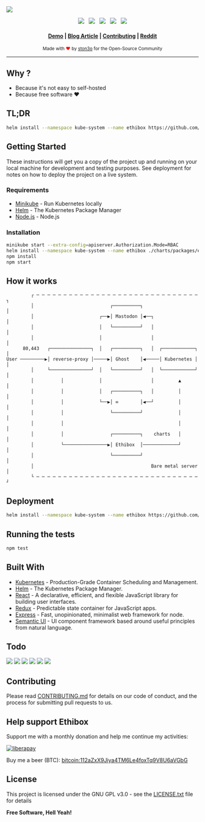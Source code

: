 <img src=".github/background.jpg">
<p align="center">
  <a href=".github/CHANGELOG.md"><img src="https://img.shields.io/github/tag/ston3o/ethibox.svg?label=version&style=flat-square&colorA=0d7377&colorB=44c2c7"></a>
    &nbsp;
  <a href="LICENSE.txt"><img src="https://img.shields.io/badge/license-GPL%20v3%2B-yellow.svg?style=flat-square&colorA=0d7377&colorB=44c2c7"></a>
    &nbsp;
  <a href="https://travis-ci.org/ston3o/ethibox/"><img src="https://img.shields.io/travis/ston3o/ethibox.svg?style=flat-square&colorA=0d7377&colorB=44c2c7"></a>
    &nbsp;
  <a href="https://codeclimate.com/github/ston3o/ethibox"><img src="https://img.shields.io/codeclimate/maintainability/ston3o/ethibox.svg?style=flat-square&colorA=0d7377&colorB=44c2c7"></a>
    &nbsp;
  <a href="https://liberapay.com/ston3o/donate"><img src="https://img.shields.io/badge/donate-liberapay-blue.svg?style=flat-square&colorA=0d7377&colorB=44c2c7"></a>
</p>

<div align="center">
  <h4>
    <a href="https://demo.ethibox.fr">Demo</a>
    <span> | </span>
    <a href="https://blog.ston3o.me/decentralisons-internet-avec-ethibox/">Blog Article</a>
    <span> | </span>
    <a href=".github/CONTRIBUTING.md">Contributing</a>
    <span> | </span>
    <a href="https://www.reddit.com/r/ethibox/">Reddit</a>
  </h4>
</div>

<div align="center">
  <sub>Made with <span style="color:red">❤︎</span> by <a href="https://ston3o.me">ston3o</a> for the Open-Source Community
</div>

---

## Why ?

- Because it's not easy to self-hosted
- Because free software ❤︎

## TL;DR

```bash
helm install --namespace kube-system --name ethibox https://github.com/ston3o/ethibox/raw/master/charts/packages/ethibox-0.1.0.tgz
```

## Getting Started

These instructions will get you a copy of the project up and running on your local machine for development and testing purposes. See deployment for notes on how to deploy the project on a live system.

### Requirements

* [Minikube](https://github.com/kubernetes/minikube) - Run Kubernetes locally
* [Helm](https://github.com/kubernetes/helm/) -  The Kubernetes Package Manager
* [Node.js](https://github.com/nodejs/node) - Node.js

### Installation

```bash
minikube start --extra-config=apiserver.Authorization.Mode=RBAC
helm install --namespace kube-system --name ethibox ./charts/packages/ethibox-0.1.0.tgz
npm install
npm start
```

## How it works

```
         ┌ ─ ─ ─ ─ ─ ─ ─ ─ ─ ─ ─ ─ ─ ─ ─ ─ ─ ─ ─ ─ ─ ─ ─ ─ ─ ─ ─ ─ ─ ─ ┐
         │                            ┌──────────┐                     │
         │                        ┌──▶│ Mastodon │◀──┐                 │
         │                        │   └──────────┘   │                 │
         │                        │                  │                 │
      80,443   ┌───────────────┐  │   ┌──────────┐   │  ┌────────────┐ │
User ─────────▶│ reverse-proxy │─────▶│ Ghost    │◀─────│ Kubernetes │ │
         │     └───────────────┘  │   └──────────┘   │  └────────────┘ │
         │          │             │                  │         ▲       │
         │          │             │   ┌──────────┐   │         │       │
         │          │             └──▶│ ∞        │◀──┘         │       │
         │          │                 └──────────┘             │       │
         │          │                                          │       │
         │          │                 ┌──────────┐    charts   │       │
         │          └────────────────▶│ Ethibox  │─────────────┘       │
         │                            └──────────┘                     │
         │                                           Bare metal server │
         └ ─ ─ ─ ─ ─ ─ ─ ─ ─ ─ ─ ─ ─ ─ ─ ─ ─ ─ ─ ─ ─ ─ ─ ─ ─ ─ ─ ─ ─ ─ ┘
```

## Deployment

```bash
helm install --namespace kube-system --name ethibox https://github.com/ston3o/ethibox/raw/master/charts/packages/ethibox-0.1.0.tgz
```

## Running the tests

```bash
npm test
```

## Built With

* [Kubernetes](https://github.com/kubernetes/kubernetes) - Production-Grade Container Scheduling and Management.
* [Helm](https://github.com/kubernetes/helm) - The Kubernetes Package Manager.
* [React](https://github.com/facebook/react) - A declarative, efficient, and flexible JavaScript library for building user interfaces.
* [Redux](https://github.com/reactjs/redux) - Predictable state container for JavaScript apps.
* [Express](https://github.com/expressjs/express) - Fast, unopinionated, minimalist web framework for node.
* [Semantic UI](https://github.com/semantic-org/semantic-ui) - UI component framework based around useful principles from natural language.

## Todo

[![](https://api.gh-polls.com/poll/01C4QPC0NMHB3XQZV1K56XH1EF/DNS%20support%20-%20Add%20vhosts%20from%20client)](https://api.gh-polls.com/poll/01C4QPC0NMHB3XQZV1K56XH1EF/DNS%20support%20-%20Add%20vhosts%20from%20client/vote)
[![](https://api.gh-polls.com/poll/01C4QPC0NMHB3XQZV1K56XH1EF/Let%27s%20encrypt%20support%20-%20Enable%20or%20disable%20for%20each%20application)](https://api.gh-polls.com/poll/01C4QPC0NMHB3XQZV1K56XH1EF/Let%27s%20encrypt%20support%20-%20Enable%20or%20disable%20for%20each%20application/vote)
[![](https://api.gh-polls.com/poll/01C4QPC0NMHB3XQZV1K56XH1EF/TOR%20support%20-%20Enable%20or%20disable%20for%20each%20application)](https://api.gh-polls.com/poll/01C4QPC0NMHB3XQZV1K56XH1EF/TOR%20support%20-%20Enable%20or%20disable%20for%20each%20application/vote)
[![](https://api.gh-polls.com/poll/01C4QPC0NMHB3XQZV1K56XH1EF/VPN%20support%20with%20public%20static%20IP)](https://api.gh-polls.com/poll/01C4QPC0NMHB3XQZV1K56XH1EF/VPN%20support%20with%20public%20static%20IP/vote)
[![](https://api.gh-polls.com/poll/01C4QPC0NMHB3XQZV1K56XH1EF/Multi-node%20cluster%20support%20with%20auto%20horizontal%20scale)](https://api.gh-polls.com/poll/01C4QPC0NMHB3XQZV1K56XH1EF/Multi-node%20cluster%20support%20with%20auto%20horizontal%20scale/vote)
[![](https://api.gh-polls.com/poll/01C4QPC0NMHB3XQZV1K56XH1EF/Add%20auto%20backup%20system)](https://api.gh-polls.com/poll/01C4QPC0NMHB3XQZV1K56XH1EF/Add%20auto%20backup%20system/vote)

## Contributing

Please read [CONTRIBUTING.md](.github/CONTRIBUTING.md) for details on our code of conduct, and the process for submitting pull requests to us.

## Help support Ethibox

Support me with a monthly donation and help me continue my activities:

[![liberapay](https://liberapay.com/assets/widgets/donate.svg)](https://liberapay.com/ston3o/donate)

Buy me a beer (BTC): [bitcoin:112aZxX9Jiya4TM6Le4foxTq9V8U6aVGbG](112aZxX9Jiya4TM6Le4foxTq9V8U6aVGbG)

## License

This project is licensed under the GNU GPL v3.0 - see the [LICENSE.txt](LICENSE.txt) file for details

**Free Software, Hell Yeah!**
